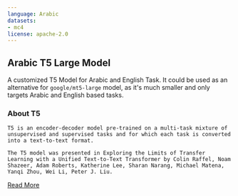 ```yaml
---
language: Arabic
datasets:
- mc4
license: apache-2.0
---
```


## Arabic T5 Large Model

A customized T5 Model for Arabic and English Task. It could be used as an alternative for `google/mt5-large` model, as it's much smaller and only targets Arabic and English based tasks.

### About T5

```
T5 is an encoder-decoder model pre-trained on a multi-task mixture of unsupervised and supervised tasks and for which each task is converted into a text-to-text format.

The T5 model was presented in Exploring the Limits of Transfer Learning with a Unified Text-to-Text Transformer by Colin Raffel, Noam Shazeer, Adam Roberts, Katherine Lee, Sharan Narang, Michael Matena, Yanqi Zhou, Wei Li, Peter J. Liu.
```

[Read More](https://ai.googleblog.com/2020/02/exploring-transfer-learning-with-t5.html)
